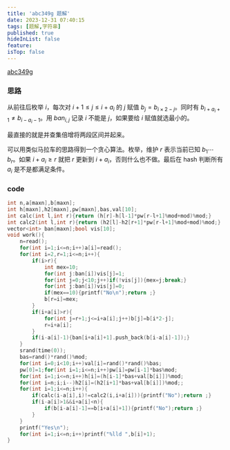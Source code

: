 ```yaml
---
title: 'abc349g 题解'
date: 2023-12-31 07:40:15
tags: [题解,字符串]
published: true
hideInList: false
feature: 
isTop: false
---
```

[abc349g](https://www.luogu.com.cn/problem/AT_abc349_g)

### 思路

从前往后枚举 $i$，每次对 $i+1\le j\le i+a_i$ 的 $j$  赋值 $b_j=b_{i\times 2-j}$。同时有 $b_{i+a_i+1}\ne b_{i-a_i-1}$。用 $ban_{i,j}$ 记录 $i$ 不能是 $j$，如果要给 $i$ 赋值就选最小的。

最直接的就是并查集倍增将两段区间并起来。

可以用类似马拉车的思路得到一个贪心算法。枚举，维护 $r$ 表示当前已知 $b_1\dotsb b_r$。如果 $i+a_i\ge r$ 就把 $r$ 更新到 $i+a_i$，否则什么也不做。最后在 hash 判断所有 $a_i$ 是不是都满足条件。

### code

```cpp
int n,a[maxn],b[maxn];
int h[maxn],h2[maxn],pw[maxn],bas,val[10];
int calc(int l,int r){return (h[r]-h[l-1]*pw[r-l+1]%mod+mod)%mod;}
int calc2(int l,int r){return (h2[l]-h2[r+1]*pw[r-l+1]%mod+mod)%mod;}
vector<int> ban[maxn];bool vis[10];
void work(){
	n=read();
	for(int i=1;i<=n;i++)a[i]=read();
	for(int i=2,r=1;i<=n;i++){
		if(i>r){
			int mex=10;
			for(int j:ban[i])vis[j]=1;
			for(int j=0;j<10;j++)if(!vis[j]){mex=j;break;}
			for(int j:ban[i])vis[j]=0;
			if(mex==10){printf("No\n");return ;}
			b[r=i]=mex;
		}
		if(i+a[i]>r){
			for(int j=r+1;j<=i+a[i];j++)b[j]=b[i*2-j];
			r=i+a[i];
		}
		if(i-a[i]-1){ban[i+a[i]+1].push_back(b[i-a[i]-1]);}
	}
	srand(time(0));
	bas=rand()*rand()%mod;
	for(int i=0;i<10;i++)val[i]=rand()*rand()%bas;
	pw[0]=1;for(int i=1;i<=n;i++)pw[i]=pw[i-1]*bas%mod;
	for(int i=1;i<=n;i++)h[i]=(h[i-1]*bas+val[b[i]])%mod;
	for(int i=n;i;i--)h2[i]=(h2[i+1]*bas+val[b[i]])%mod;;
	for(int i=1;i<=n;i++){
		if(calc(i-a[i],i)!=calc2(i,i+a[i])){printf("No");return ;}
		if(i-a[i]>1&&i+a[i]<n){
			if(b[i-a[i]-1]==b[i+a[i]+1]){printf("No");return ;}
		}
	}
	printf("Yes\n");
	for(int i=1;i<=n;i++)printf("%lld ",b[i]+1);
}
```